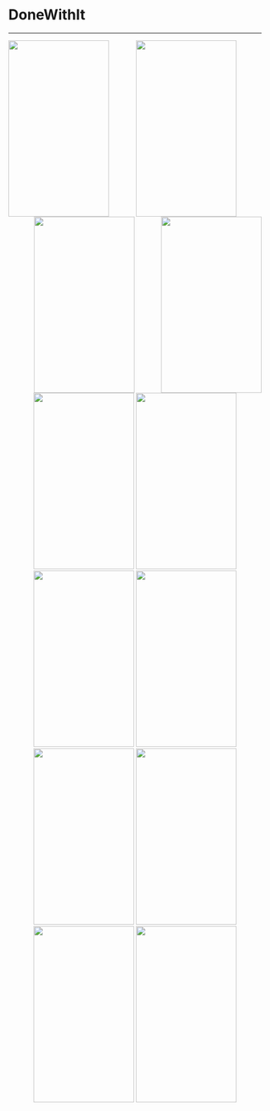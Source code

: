 # DoneWithIt

---
<p align="center">
<img align="left" src="https://user-images.githubusercontent.com/43499410/105490572-975aae00-5c7a-11eb-87fc-10b287fac69a.png" height="350" width="200"/>

<img align="center" src="https://user-images.githubusercontent.com/43499410/105490586-9c1f6200-5c7a-11eb-8919-69d7cf5092a0.png" height="350" width="200"/>
<img align="right" src="https://user-images.githubusercontent.com/43499410/105490600-9fb2e900-5c7a-11eb-89d3-9b4abfd5cb9f.png" height="350" width="200"/>
<img src="https://user-images.githubusercontent.com/43499410/105490610-a2add980-5c7a-11eb-8287-072f4a2ebeae.png" height="350" width="200"/>
<img src="https://user-images.githubusercontent.com/43499410/105490619-a5103380-5c7a-11eb-81f6-650449177dfb.png" height="350" width="200"/>
<img src="https://user-images.githubusercontent.com/43499410/105490626-a7728d80-5c7a-11eb-9b91-9aac2c7d41c8.png" height="350" width="200"/>
<img src="https://user-images.githubusercontent.com/43499410/105490629-a9d4e780-5c7a-11eb-9f8a-5d8264a28f36.png" height="350" width="200"/>
<img src="https://user-images.githubusercontent.com/43499410/105490638-ac374180-5c7a-11eb-90a1-4a2ba1407c87.png" height="350" width="200"/>
<img src="https://user-images.githubusercontent.com/43499410/105490642-ae999b80-5c7a-11eb-837d-9a3cebc7a12b.png" height="350" width="200"/>
<img src="https://user-images.githubusercontent.com/43499410/105490654-b3f6e600-5c7a-11eb-820c-081e9606921c.png" height="350" width="200"/>
<img src="https://user-images.githubusercontent.com/43499410/105490662-b78a6d00-5c7a-11eb-95cb-320796746c84.png" height="350" width="200"/>
<img src="https://user-images.githubusercontent.com/43499410/105490669-ba855d80-5c7a-11eb-80f2-d51935e9c9ad.png" height="350" width="200"/>


<p/>
